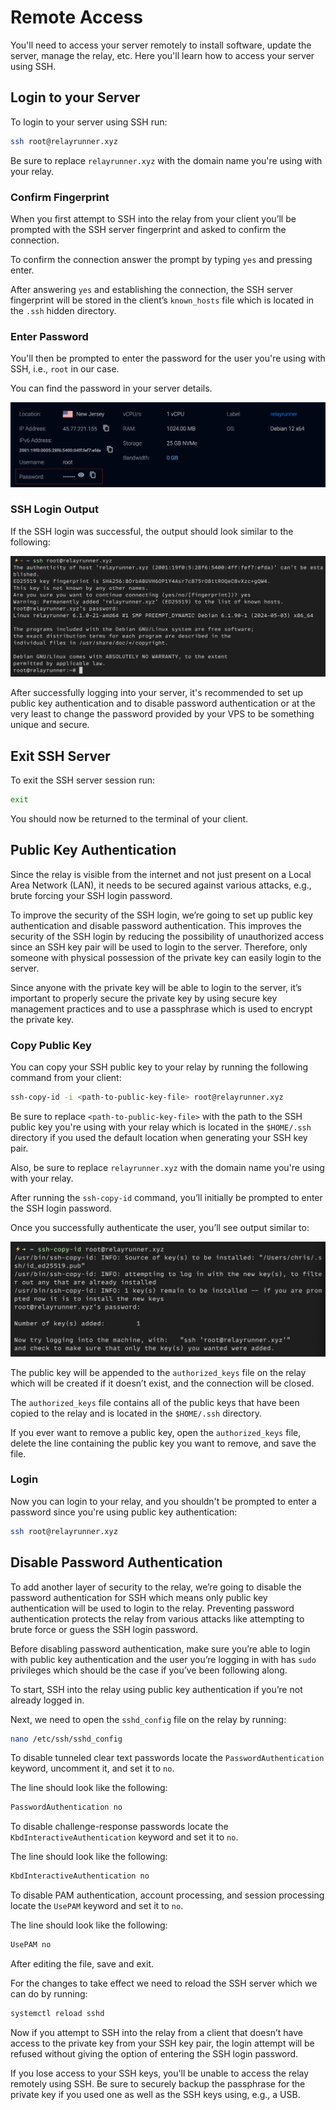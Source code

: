 # Remote Access

You'll need to access your server remotely to install software, update the server, manage the relay, etc. Here you'll learn how to access your server using SSH.

## Login to your Server

To login to your server using SSH run:

```bash
ssh root@relayrunner.xyz
```

Be sure to replace `relayrunner.xyz` with the domain name you're using with your relay.

### Confirm Fingerprint

When you first attempt to SSH into the relay from your client you’ll be prompted with the SSH server fingerprint and asked to confirm the connection.

To confirm the connection answer the prompt by typing `yes` and pressing enter.

After answering `yes` and establishing the connection, the SSH server fingerprint will be stored in the client’s `known_hosts` file which is located in the `.ssh` hidden directory.

### Enter Password

You'll then be prompted to enter the password for the user you're using with SSH, i.e., `root` in our case.

You can find the password in your server details.

![Server Password](../images/server-password.png)

### SSH Login Output

If the SSH login was successful, the output should look similar to the following:

![SSH into Server](../images/ssh-into-server.png)

After successfully logging into your server, it's recommended to set up public key authentication and to disable password authentication or at the very least to change the password provided by your VPS to be something unique and secure.

## Exit SSH Server

To exit the SSH server session run:

```bash
exit
```

You should now be returned to the terminal of your client.

## Public Key Authentication

Since the relay is visible from the internet and not just present on a Local Area Network (LAN), it needs to be secured against various attacks, e.g., brute forcing your SSH login password.

To improve the security of the SSH login, we’re going to set up public key authentication and disable password authentication. This improves the security of the SSH login by reducing the possibility of unauthorized access since an SSH key pair will be used to login to the server. Therefore, only someone with physical possession of the private key can easily login to the server.

Since anyone with the private key will be able to login to the server, it’s important to properly secure the private key by using secure key management practices and to use a passphrase which is used to encrypt the private key.

### Copy Public Key

You can copy your SSH public key to your relay by running the following command from your client:

```bash
ssh-copy-id -i <path-to-public-key-file> root@relayrunner.xyz
```

Be sure to replace `<path-to-public-key-file>` with the path to the SSH public key you're using with your relay which is located in the `$HOME/.ssh` directory if you used the default location when generating your SSH key pair.

Also, be sure to replace `relayrunner.xyz` with the domain name you're using with your relay.

After running the `ssh-copy-id` command, you’ll initially be prompted to enter the SSH login password.

Once you successfully authenticate the user, you’ll see output similar to:

![SSH Copy ID](../images/ssh-copy-id.png)

The public key will be appended to the `authorized_keys`
file on the relay which will be created if it doesn’t exist, and the connection will be closed.

The `authorized_keys` file contains all of the public keys that have been copied to the relay and is located in the `$HOME/.ssh` directory.

If you ever want to remove a public key, open the `authorized_keys` file, delete the line containing the public key you want to remove, and save the file.

### Login

Now you can login to your relay, and you shouldn't be prompted to enter a password since you're using public key authentication:

```bash
ssh root@relayrunner.xyz
```

## Disable Password Authentication

To add another layer of security to the relay, we’re going to disable the password authentication for SSH which means only public key authentication will be used to login to the relay. Preventing password authentication protects the relay from various attacks like attempting to brute force or guess the SSH login password.

Before disabling password authentication, make sure you’re able to login with public key authentication and the user you’re logging in with has `sudo` privileges which should be the case if you’ve been following along.

To start, SSH into the relay using public key authentication if you’re not already logged in.

Next, we need to open the `sshd_config` file on the relay by running:

```bash
nano /etc/ssh/sshd_config
```

To disable tunneled clear text passwords locate the `PasswordAuthentication` keyword, uncomment it, and set it to `no`.

The line should look like the following:

```bash
PasswordAuthentication no
```

To disable challenge-response passwords locate the `KbdInteractiveAuthentication` keyword and set it to `no`.

The line should look like the following:

```bash
KbdInteractiveAuthentication no
```

To disable PAM authentication, account processing, and session processing locate the `UsePAM` keyword and set it to `no`.

The line should look like the following:

```bash
UsePAM no
```

After editing the file, save and exit.

For the changes to take effect we need to reload the SSH server which we can do by running:

```bash
systemctl reload sshd
```

Now if you attempt to SSH into the relay from a client that doesn’t have access to the private key from your SSH key pair, the login attempt will be refused without giving the option of entering the SSH login password.

If you lose access to your SSH keys, you'll be unable to access the relay remotely using SSH. Be sure to securely backup the passphrase for the private key if you used one as well as the SSH keys using, e.g., a USB.
